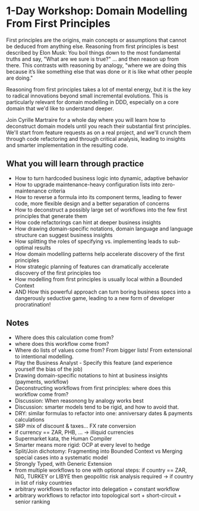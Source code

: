 # 1-Day Workshop: Domain Modelling From First Principles

First principles are the origins, main concepts or assumptions that cannot be deduced from anything else. Reasoning from first principles is best described by Elon Musk: You boil things down to the most fundamental truths and say, "What are we sure is true?" ... and then reason up from there. This contrasts with reasoning by analogy, "where we are doing this because it’s like something else that was done or it is like what other people are doing."

Reasoning from first principles takes a lot of mental energy, but it is the key to radical innovations beyond small incremental evolutions. This is particularly relevant for domain modelling in DDD, especially on a core domain that we'd like to understand deeper.

Join Cyrille Martraire for a whole day where you will learn how to deconstruct domain models until you reach their substantial first principles. We'll start from feature requests as on a real project, and we'll crunch them through code refactoring and through critical analysis, leading to insights and smarter implementation in the resulting code.

## What you will learn through practice

- How to turn hardcoded business logic into dynamic, adaptive behavior
- How to upgrade maintenance-heavy configuration lists into zero-maintenance criteria
- How to reverse a formula into its component terms, leading to fewer code, more flexible design and a better separation of concerns
- How to deconstruct a possibly large set of workflows into the few first principles that generate them
- How code refactorings can hint at deeper business insights
- How drawing domain-specific notations, domain language and language structure can suggest business insights
- How splitting the roles of specifying vs. implementing leads to sub-optimal results
- How domain modelling patterns help accelerate discovery of the first principles
- How strategic planning of features can dramatically accelerate discovery of the first principles too
- How modelling from first principles is usually local within a Bounded Context
- AND How this powerful approach can turn boring business specs into a dangerously seductive game, leading to a new form of developer procratination!

## Notes

- Where does this calculation come from? 
- where does this workflow come from?
- Where do lists of values come from? From bigger lists! From extensional to intentional modelling.
- Play the Business Analyst - Specify this feature (and experience yourself the bias of the job)
- Drawing domain-specific notations to hint at business insights (payments, workflow)
- Deconstructing workflows from first principles: where does this workflow come from?
- Discussion: When reasonong by analogy works best
- Discussion: smarter models tend to be rigid, and how to avoid that.
- DRY: similar formulas to refactor into one: anniversary dates & payments calculations
- SRP mix of discount & taxes… FX rate conversion
- if currency == ZAR, PHB, … -> illiquid currencies
- Supermarket kata, the Human Compiler
- Smarter means more rigid: OCP at every level to hedge
- Split/Join dichotomy: Fragmenting into Bounded Context vs Merging special cases into a systematic model
- Strongly Typed, with Generic Extension
- from multiple workflows to one with optional steps: if country == ZAR, NIG, TURKEY or LIBYE then geopolitic risk analysis required -> if country in list of risky countries
- arbitrary workflows to refactor into delegation + constant workflow
- arbitrary workflows to refactor into topological sort + short-circuit + senior ranking
